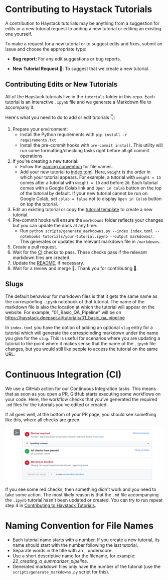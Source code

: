 # Contributing to Haystack Tutorials

A contribution to Haystack tutorials may be anything from a suggestion for edits or a new tutorial request to adding a new tutorial or editing an existing one yourself.

To make a request for a new tutorial or to suggest edits and fixes, submit an issue and choose the appropriate type:

- **Bug  report:** For any edit suggestions or bug reports.

- **New Tutorial Request 📓:** To suggest that we create a new tutorial.

## Contributing Edits or New Tutorials

All of the Haystack tutorials live in the `tutorials` folder in this repo. Each tutorial is an interactive `.ipynb` file and we generate a Markdown file to accompany it.

Here's what you need to do to add or edit tutorials 👇:

1. Prepare your environment:
   - Install the Python requirements with `pip install -r requirements.txt`
   - Install the pre-commit hooks with `pre-commit install`. This utility will run some formatting/checking
   tasks right before all git commit operations.
2. If you're creating a new tutorial:
   - Follow the [naming convention](#naming-convention-for-file-names) for file names.
   - Add your new tutorial to [index.toml](/index.toml). Here, `weight` is the order in which your tutorial appears. For example, a tutorial with `weight = 15` comes after a tutorial with `weight = 10` and before `20`. Each tutorial comes with a Google Colab link and `Open in Colab` button on the top of the tutorial by default. If your new tutorial cannot be run on Google Colab, set `colab = false` not to display `Open in Colab` button on top the tutorial.
3. Edit an existing tutorial or copy the [tutorial template](/tutorials/template.ipynb) to create a new tutorial. 
4. Pre-commit hooks will ensure the `markdowns` folder reflects your changes but you can update the docs at any time:
    - Run `python scripts/generate_markdowns.py --index index.toml --notebooks tutorials/your-tutorial.ipynb --output markdowns/`. This generates or updates the relevant markdown file in `/markdowns`.
5. Create a pull request.
6. Wait for the [CI](#ci-continuous-integration) checks to pass.
   These checks pass if the relevant markdown files are created.
7. Update the [README](./README.md), if necessary.
8. Wait for a review and merge 🎉. Thank you for contributing 💙.

## Slugs

The default behaviour for markdown files is that it gets the same name as the corresponfing `.ipynb` notebook of that tutorial. The name of the markdown file is also the location at which the tutorial will appear on the website. 
For example, "01_Basic_QA_Pipeline" will be on https://haystack.deepset.ai/tutorials/01_basic_qa_pipeline

In `index.toml` you have the option of adding an optional `slug` entry for a tutorial which will generate the correspoinding markdown under the name you give for the `slug`. This is useful for scenarios where you are updating a tutorial to the point where it makes sense that the name of the `.ipynb` file changes, but you would still like people to access the tutorial on the same URL.

# Continuous Integration (CI)

We use a GitHub action for our Continuous Integration tasks. This means that as soon as you open a PR, GitHub starts executing some workflows on your code. Here, the workflow checks that you've generated the required `.md` files for the tutorials you've edited or created.

If all goes well, at the bottom of your PR page, you should see something like this, where all checks are green.

![](https://raw.githubusercontent.com/deepset-ai/haystack/main/docs/img/ci-success.png)

If you see some red checks, then something didn't work and you need to take some action. The most likely reason is that the `.md` file accompanying the `.ipynb` tutorial hasn't been updated or created. You can try to run repeat step 4 in [Contributing to Haystack Tutorials](#contributing-to-haystack-tutorials).

# Naming Convention for File Names

- Each tutorial name starts with a number. If you create a new tutorial, its name should start with the number following the last tutorial. 
- Separate words in the title with an `_` underscore.
- Use a short descriptive name for the filename, for example: *22_creating_a_summarizer_pipeline*.
- Generated markdown files only have the number of the tutorial (use the `scripts/generate_markdowns.py` script for this).
